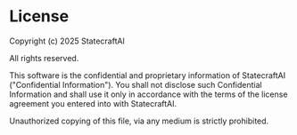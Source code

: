 # License

Copyright (c) 2025 StatecraftAI

All rights reserved.

This software is the confidential and proprietary information of StatecraftAI ("Confidential Information"). You shall not disclose such Confidential Information and shall use it only in accordance with the terms of the license agreement you entered into with StatecraftAI.

Unauthorized copying of this file, via any medium is strictly prohibited.
